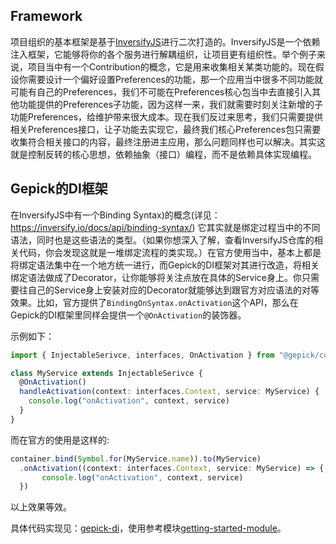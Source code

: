 ## Framework

项目组织的基本框架是基于[InversifyJS](https://inversify.io/docs/introduction/getting-started/)进行二次打造的。InversifyJS是一个依赖注入框架，它能够将你的各个服务进行解耦组织，让项目更有组织性。举个例子来说，项目当中有一个Contribution的概念，它是用来收集相关某类功能的。现在假设你需要设计一个偏好设置Preferences的功能，那一个应用当中很多不同功能就可能有自己的Preferences，我们不可能在Preferences核心包当中去直接引入其他功能提供的Preferences子功能，因为这样一来，我们就需要时刻关注新增的子功能Preferences，给维护带来很大成本。现在我们反过来思考，我们只需要提供相关Preferences接口，让子功能去实现它，最终我们核心Preferences包只需要收集符合相关接口的内容，最终注册进主应用，那么问题同样也可以解决。其实这就是控制反转的核心思想，依赖抽象（接口）编程，而不是依赖具体实现编程。

## Gepick的DI框架

在InversifyJS中有一个Binding Syntax)的概念(详见：https://inversify.io/docs/api/binding-syntax/)
它其实就是绑定过程当中的不同语法，同时也是这些语法的类型。（如果你想深入了解，查看InversifyJS仓库的相关代码，你会发现这就是一堆绑定流程的类实现。）在官方使用当中，基本上都是将绑定语法集中在一个地方统一进行，而Gepick的DI框架对其进行改造，将相关绑定语法做成了Decorator，让你能够将关注点放在具体的Service身上。你只需要往自己的Service身上安装对应的Decorator就能够达到跟官方对应语法的对等效果。比如，官方提供了`BindingOnSyntax.onActivation`这个API，那么在Gepick的DI框架里同样会提供一个`@OnActivation`的装饰器。

示例如下：

```ts
import { InjectableSerivce, interfaces, OnActivation } from "@gepick/core/common";

class MyService extends InjectableSerivce {
  @OnActivation()
  handleActivation(context: interfaces.Context, service: MyService) {
    console.log("onActivation", context, service)
  }
}
```

而在官方的使用是这样的:

```ts
container.bind(Symbol.for(MyService.name)).to(MyService)
  .onActivation((context: interfaces.Context, service: MyService) => {
       console.log("onActivation", context, service)
  })
```

以上效果等效。

具体代码实现见：[gepick-di](https://github.com/gepick-ai/gepick/tree/main/packages/core/src/common/framework)，使用参考模块[getting-started-module](https://github.com/gepick-ai/gepick/blob/main/packages/getting-started/src/browser/getting-started-module.ts)。
